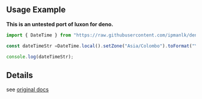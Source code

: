## Usage Example

**This is an untested port of luxon for deno.**

```ts
import { DateTime } from "https://raw.githubusercontent.com/ipmanlk/deno-luxon/master/mod.ts";

const dateTimeStr =DateTime.local().setZone("Asia/Colombo").toFormat("YYYY-MM-DD hh:mm A");

console.log(dateTimeStr);
```

## Details 
see [original docs](https://moment.github.io/luxon/)